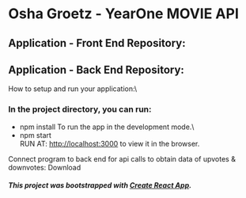 # Osha Groetz - YearOne MOVIE API

## Application - Front End Repository:


## Application - Back End Repository:

How to setup and run your application:\

### In the project directory, you can run:
- npm install
To run the app in the development mode.\
- npm start\
RUN AT: [http://localhost:3000](http://localhost:3000) to view it in the browser.

Connect program to back end for api calls to obtain data of upvotes & downvotes:
Download 



##### This project was bootstrapped with [Create React App](https://github.com/facebook/create-react-app).
